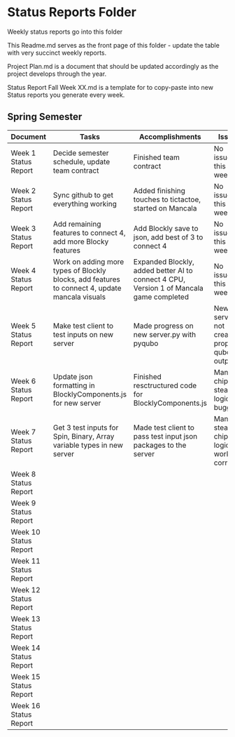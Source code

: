 # Status Reports Folder
Weekly status reports go into this folder

This Readme.md serves as the front page of this folder - update the table with very succinct weekly reports.

Project Plan.md is a document that should be updated accordingly as the project develops through the year.

Status Report Fall Week XX.md is a template for to copy-paste into new Status reports you generate every week.

## Spring Semester

| Document | Tasks | Accomplishments| Issues |
|---|---|---|---|
| Week 1 Status Report | Decide semester schedule, update team contract | Finished team contract | No issues this week |
| Week 2 Status Report | Sync github to get everything working | Added finishing touches to tictactoe, started on Mancala | No issues this week|
| Week 3 Status Report | Add remaining features to connect 4, add more Blocky features | Add Blockly save to json, add best of 3 to connect 4 | No issues this week |
| Week 4 Status Report | Work on adding more types of Blockly blocks, add features to connect 4, update mancala visuals| Expanded Blockly, added better AI to connect 4 CPU, Version 1 of Mancala game completed | No issues this week |
| Week 5 Status Report | Make test client to test inputs on new server | Made progress on new server.py with pyqubo |New server.py not creating proper qubo outputs |
| Week 6 Status Report | Update json formatting in BlocklyComponents.js for new server| Finished resctructured code for BlocklyComponents.js | Mancala chips stealing logic bugged|
| Week 7 Status Report | Get 3 test inputs for Spin, Binary, Array variable types in new server | Made test client to pass test input json packages to the server | Mancala stealing chips logic not working correctly |
| Week 8 Status Report | | | |
| Week 9 Status Report | | | |
| Week 10 Status Report | | | |
| Week 11 Status Report | | | |
| Week 12 Status Report | | | |
| Week 13 Status Report | | | |
| Week 14 Status Report | | | |
| Week 15 Status Report | | | |
| Week 16 Status Report | | | |
